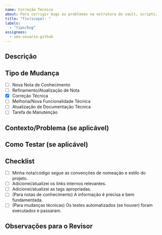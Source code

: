 ```yaml
---
name: Correção Técnica
about: Para corrigir bugs ou problemas na estrutura do vault, scripts, automações ou meta-documentação.
title: "fix(scope): "
labels:
  - "tipo/bug"
assignees:
  - seu-usuario-github
---
```


## Descrição

<!-- Descreva em detalhes o que esta Pull Request faz e por que ela é necessária. -->

## Tipo de Mudança

- [ ] Nova Nota de Conhecimento
- [ ] Refinamento/Atualização de Nota
- [x] Correção Técnica
- [ ] Melhoria/Nova Funcionalidade Técnica
- [ ] Atualização de Documentação Técnica
- [ ] Tarefa de Manutenção

## Contexto/Problema (se aplicável)

<!-- Se esta PR resolve um problema ou se relaciona a um contexto específico, descreva aqui. -->

## Como Testar (se aplicável)

<!-- Descreva os passos para testar as mudanças. -->

## Checklist

<!-- Antes de abrir o PR, certifique-se de que: -->
- [ ] Minha nota/código segue as convenções de nomeação e estilo do projeto.
- [ ] Adicionei/atualizei os links internos relevantes.
- [ ] Adicionei/atualizei as tags apropriadas.
- [ ] (Para notas de conhecimento) A informação é precisa e bem fundamentada.
- [ ] (Para mudanças técnicas) Os testes automatizados (se houver) foram executados e passaram.

## Observações para o Revisor

<!-- Qualquer informação adicional que o revisor precise saber. -->
